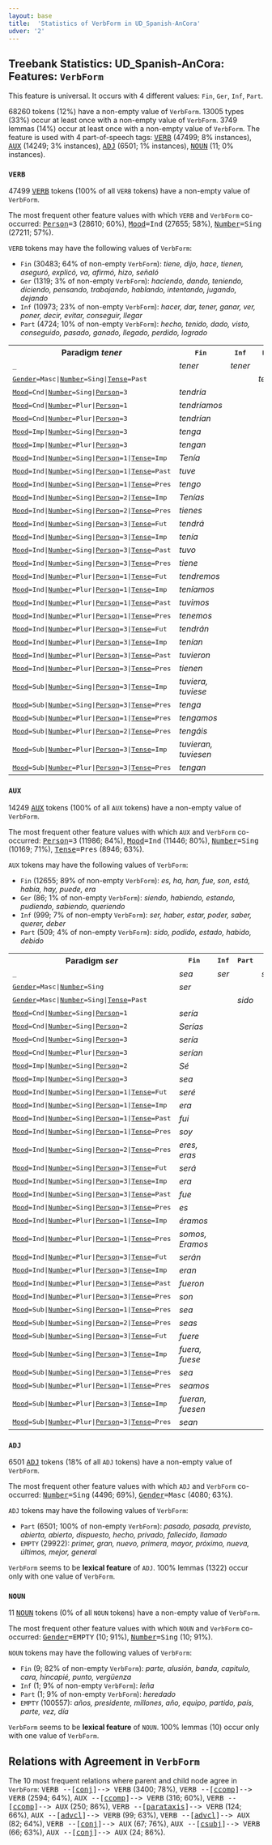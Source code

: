 ```yaml
---
layout: base
title:  'Statistics of VerbForm in UD_Spanish-AnCora'
udver: '2'
---
```


## Treebank Statistics: UD_Spanish-AnCora: Features: `VerbForm`

This feature is universal.
It occurs with 4 different values: `Fin`, `Ger`, `Inf`, `Part`.

68260 tokens (12%) have a non-empty value of `VerbForm`.
13005 types (33%) occur at least once with a non-empty value of `VerbForm`.
3749 lemmas (14%) occur at least once with a non-empty value of `VerbForm`.
The feature is used with 4 part-of-speech tags: <tt><a href="es_ancora-pos-VERB.html">VERB</a></tt> (47499; 8% instances), <tt><a href="es_ancora-pos-AUX.html">AUX</a></tt> (14249; 3% instances), <tt><a href="es_ancora-pos-ADJ.html">ADJ</a></tt> (6501; 1% instances), <tt><a href="es_ancora-pos-NOUN.html">NOUN</a></tt> (11; 0% instances).

### `VERB`

47499 <tt><a href="es_ancora-pos-VERB.html">VERB</a></tt> tokens (100% of all `VERB` tokens) have a non-empty value of `VerbForm`.

The most frequent other feature values with which `VERB` and `VerbForm` co-occurred: <tt><a href="es_ancora-feat-Person.html">Person</a></tt><tt>=3</tt> (28610; 60%), <tt><a href="es_ancora-feat-Mood.html">Mood</a></tt><tt>=Ind</tt> (27655; 58%), <tt><a href="es_ancora-feat-Number.html">Number</a></tt><tt>=Sing</tt> (27211; 57%).

`VERB` tokens may have the following values of `VerbForm`:

* `Fin` (30483; 64% of non-empty `VerbForm`): <em>tiene, dijo, hace, tienen, aseguró, explicó, va, afirmó, hizo, señaló</em>
* `Ger` (1319; 3% of non-empty `VerbForm`): <em>haciendo, dando, teniendo, diciendo, pensando, trabajando, hablando, intentando, jugando, dejando</em>
* `Inf` (10973; 23% of non-empty `VerbForm`): <em>hacer, dar, tener, ganar, ver, poner, decir, evitar, conseguir, llegar</em>
* `Part` (4724; 10% of non-empty `VerbForm`): <em>hecho, tenido, dado, visto, conseguido, pasado, ganado, llegado, perdido, logrado</em>

<table>
  <tr><th>Paradigm <i>tener</i></th><th><tt>Fin</tt></th><th><tt>Inf</tt></th><th><tt>Part</tt></th><th><tt>Ger</tt></th></tr>
  <tr><td><tt>_</tt></td><td><em>tener</em></td><td><em>tener</em></td><td></td><td><em>teniendo</em></td></tr>
  <tr><td><tt><tt><a href="es_ancora-feat-Gender.html">Gender</a></tt><tt>=Masc</tt>|<tt><a href="es_ancora-feat-Number.html">Number</a></tt><tt>=Sing</tt>|<tt><a href="es_ancora-feat-Tense.html">Tense</a></tt><tt>=Past</tt></tt></td><td></td><td></td><td><em>tenido</em></td><td></td></tr>
  <tr><td><tt><tt><a href="es_ancora-feat-Mood.html">Mood</a></tt><tt>=Cnd</tt>|<tt><a href="es_ancora-feat-Number.html">Number</a></tt><tt>=Sing</tt>|<tt><a href="es_ancora-feat-Person.html">Person</a></tt><tt>=3</tt></tt></td><td><em>tendría</em></td><td></td><td></td><td></td></tr>
  <tr><td><tt><tt><a href="es_ancora-feat-Mood.html">Mood</a></tt><tt>=Cnd</tt>|<tt><a href="es_ancora-feat-Number.html">Number</a></tt><tt>=Plur</tt>|<tt><a href="es_ancora-feat-Person.html">Person</a></tt><tt>=1</tt></tt></td><td><em>tendríamos</em></td><td></td><td></td><td></td></tr>
  <tr><td><tt><tt><a href="es_ancora-feat-Mood.html">Mood</a></tt><tt>=Cnd</tt>|<tt><a href="es_ancora-feat-Number.html">Number</a></tt><tt>=Plur</tt>|<tt><a href="es_ancora-feat-Person.html">Person</a></tt><tt>=3</tt></tt></td><td><em>tendrían</em></td><td></td><td></td><td></td></tr>
  <tr><td><tt><tt><a href="es_ancora-feat-Mood.html">Mood</a></tt><tt>=Imp</tt>|<tt><a href="es_ancora-feat-Number.html">Number</a></tt><tt>=Sing</tt>|<tt><a href="es_ancora-feat-Person.html">Person</a></tt><tt>=3</tt></tt></td><td><em>tenga</em></td><td></td><td></td><td></td></tr>
  <tr><td><tt><tt><a href="es_ancora-feat-Mood.html">Mood</a></tt><tt>=Imp</tt>|<tt><a href="es_ancora-feat-Number.html">Number</a></tt><tt>=Plur</tt>|<tt><a href="es_ancora-feat-Person.html">Person</a></tt><tt>=3</tt></tt></td><td><em>tengan</em></td><td></td><td></td><td></td></tr>
  <tr><td><tt><tt><a href="es_ancora-feat-Mood.html">Mood</a></tt><tt>=Ind</tt>|<tt><a href="es_ancora-feat-Number.html">Number</a></tt><tt>=Sing</tt>|<tt><a href="es_ancora-feat-Person.html">Person</a></tt><tt>=1</tt>|<tt><a href="es_ancora-feat-Tense.html">Tense</a></tt><tt>=Imp</tt></tt></td><td><em>Tenía</em></td><td></td><td></td><td></td></tr>
  <tr><td><tt><tt><a href="es_ancora-feat-Mood.html">Mood</a></tt><tt>=Ind</tt>|<tt><a href="es_ancora-feat-Number.html">Number</a></tt><tt>=Sing</tt>|<tt><a href="es_ancora-feat-Person.html">Person</a></tt><tt>=1</tt>|<tt><a href="es_ancora-feat-Tense.html">Tense</a></tt><tt>=Past</tt></tt></td><td><em>tuve</em></td><td></td><td></td><td></td></tr>
  <tr><td><tt><tt><a href="es_ancora-feat-Mood.html">Mood</a></tt><tt>=Ind</tt>|<tt><a href="es_ancora-feat-Number.html">Number</a></tt><tt>=Sing</tt>|<tt><a href="es_ancora-feat-Person.html">Person</a></tt><tt>=1</tt>|<tt><a href="es_ancora-feat-Tense.html">Tense</a></tt><tt>=Pres</tt></tt></td><td><em>tengo</em></td><td></td><td></td><td></td></tr>
  <tr><td><tt><tt><a href="es_ancora-feat-Mood.html">Mood</a></tt><tt>=Ind</tt>|<tt><a href="es_ancora-feat-Number.html">Number</a></tt><tt>=Sing</tt>|<tt><a href="es_ancora-feat-Person.html">Person</a></tt><tt>=2</tt>|<tt><a href="es_ancora-feat-Tense.html">Tense</a></tt><tt>=Imp</tt></tt></td><td><em>Tenías</em></td><td></td><td></td><td></td></tr>
  <tr><td><tt><tt><a href="es_ancora-feat-Mood.html">Mood</a></tt><tt>=Ind</tt>|<tt><a href="es_ancora-feat-Number.html">Number</a></tt><tt>=Sing</tt>|<tt><a href="es_ancora-feat-Person.html">Person</a></tt><tt>=2</tt>|<tt><a href="es_ancora-feat-Tense.html">Tense</a></tt><tt>=Pres</tt></tt></td><td><em>tienes</em></td><td></td><td></td><td></td></tr>
  <tr><td><tt><tt><a href="es_ancora-feat-Mood.html">Mood</a></tt><tt>=Ind</tt>|<tt><a href="es_ancora-feat-Number.html">Number</a></tt><tt>=Sing</tt>|<tt><a href="es_ancora-feat-Person.html">Person</a></tt><tt>=3</tt>|<tt><a href="es_ancora-feat-Tense.html">Tense</a></tt><tt>=Fut</tt></tt></td><td><em>tendrá</em></td><td></td><td></td><td></td></tr>
  <tr><td><tt><tt><a href="es_ancora-feat-Mood.html">Mood</a></tt><tt>=Ind</tt>|<tt><a href="es_ancora-feat-Number.html">Number</a></tt><tt>=Sing</tt>|<tt><a href="es_ancora-feat-Person.html">Person</a></tt><tt>=3</tt>|<tt><a href="es_ancora-feat-Tense.html">Tense</a></tt><tt>=Imp</tt></tt></td><td><em>tenía</em></td><td></td><td></td><td></td></tr>
  <tr><td><tt><tt><a href="es_ancora-feat-Mood.html">Mood</a></tt><tt>=Ind</tt>|<tt><a href="es_ancora-feat-Number.html">Number</a></tt><tt>=Sing</tt>|<tt><a href="es_ancora-feat-Person.html">Person</a></tt><tt>=3</tt>|<tt><a href="es_ancora-feat-Tense.html">Tense</a></tt><tt>=Past</tt></tt></td><td><em>tuvo</em></td><td></td><td></td><td></td></tr>
  <tr><td><tt><tt><a href="es_ancora-feat-Mood.html">Mood</a></tt><tt>=Ind</tt>|<tt><a href="es_ancora-feat-Number.html">Number</a></tt><tt>=Sing</tt>|<tt><a href="es_ancora-feat-Person.html">Person</a></tt><tt>=3</tt>|<tt><a href="es_ancora-feat-Tense.html">Tense</a></tt><tt>=Pres</tt></tt></td><td><em>tiene</em></td><td></td><td></td><td></td></tr>
  <tr><td><tt><tt><a href="es_ancora-feat-Mood.html">Mood</a></tt><tt>=Ind</tt>|<tt><a href="es_ancora-feat-Number.html">Number</a></tt><tt>=Plur</tt>|<tt><a href="es_ancora-feat-Person.html">Person</a></tt><tt>=1</tt>|<tt><a href="es_ancora-feat-Tense.html">Tense</a></tt><tt>=Fut</tt></tt></td><td><em>tendremos</em></td><td></td><td></td><td></td></tr>
  <tr><td><tt><tt><a href="es_ancora-feat-Mood.html">Mood</a></tt><tt>=Ind</tt>|<tt><a href="es_ancora-feat-Number.html">Number</a></tt><tt>=Plur</tt>|<tt><a href="es_ancora-feat-Person.html">Person</a></tt><tt>=1</tt>|<tt><a href="es_ancora-feat-Tense.html">Tense</a></tt><tt>=Imp</tt></tt></td><td><em>teníamos</em></td><td></td><td></td><td></td></tr>
  <tr><td><tt><tt><a href="es_ancora-feat-Mood.html">Mood</a></tt><tt>=Ind</tt>|<tt><a href="es_ancora-feat-Number.html">Number</a></tt><tt>=Plur</tt>|<tt><a href="es_ancora-feat-Person.html">Person</a></tt><tt>=1</tt>|<tt><a href="es_ancora-feat-Tense.html">Tense</a></tt><tt>=Past</tt></tt></td><td><em>tuvimos</em></td><td></td><td></td><td></td></tr>
  <tr><td><tt><tt><a href="es_ancora-feat-Mood.html">Mood</a></tt><tt>=Ind</tt>|<tt><a href="es_ancora-feat-Number.html">Number</a></tt><tt>=Plur</tt>|<tt><a href="es_ancora-feat-Person.html">Person</a></tt><tt>=1</tt>|<tt><a href="es_ancora-feat-Tense.html">Tense</a></tt><tt>=Pres</tt></tt></td><td><em>tenemos</em></td><td></td><td></td><td></td></tr>
  <tr><td><tt><tt><a href="es_ancora-feat-Mood.html">Mood</a></tt><tt>=Ind</tt>|<tt><a href="es_ancora-feat-Number.html">Number</a></tt><tt>=Plur</tt>|<tt><a href="es_ancora-feat-Person.html">Person</a></tt><tt>=3</tt>|<tt><a href="es_ancora-feat-Tense.html">Tense</a></tt><tt>=Fut</tt></tt></td><td><em>tendrán</em></td><td></td><td></td><td></td></tr>
  <tr><td><tt><tt><a href="es_ancora-feat-Mood.html">Mood</a></tt><tt>=Ind</tt>|<tt><a href="es_ancora-feat-Number.html">Number</a></tt><tt>=Plur</tt>|<tt><a href="es_ancora-feat-Person.html">Person</a></tt><tt>=3</tt>|<tt><a href="es_ancora-feat-Tense.html">Tense</a></tt><tt>=Imp</tt></tt></td><td><em>tenían</em></td><td></td><td></td><td></td></tr>
  <tr><td><tt><tt><a href="es_ancora-feat-Mood.html">Mood</a></tt><tt>=Ind</tt>|<tt><a href="es_ancora-feat-Number.html">Number</a></tt><tt>=Plur</tt>|<tt><a href="es_ancora-feat-Person.html">Person</a></tt><tt>=3</tt>|<tt><a href="es_ancora-feat-Tense.html">Tense</a></tt><tt>=Past</tt></tt></td><td><em>tuvieron</em></td><td></td><td></td><td></td></tr>
  <tr><td><tt><tt><a href="es_ancora-feat-Mood.html">Mood</a></tt><tt>=Ind</tt>|<tt><a href="es_ancora-feat-Number.html">Number</a></tt><tt>=Plur</tt>|<tt><a href="es_ancora-feat-Person.html">Person</a></tt><tt>=3</tt>|<tt><a href="es_ancora-feat-Tense.html">Tense</a></tt><tt>=Pres</tt></tt></td><td><em>tienen</em></td><td></td><td></td><td></td></tr>
  <tr><td><tt><tt><a href="es_ancora-feat-Mood.html">Mood</a></tt><tt>=Sub</tt>|<tt><a href="es_ancora-feat-Number.html">Number</a></tt><tt>=Sing</tt>|<tt><a href="es_ancora-feat-Person.html">Person</a></tt><tt>=3</tt>|<tt><a href="es_ancora-feat-Tense.html">Tense</a></tt><tt>=Imp</tt></tt></td><td><em>tuviera, tuviese</em></td><td></td><td></td><td></td></tr>
  <tr><td><tt><tt><a href="es_ancora-feat-Mood.html">Mood</a></tt><tt>=Sub</tt>|<tt><a href="es_ancora-feat-Number.html">Number</a></tt><tt>=Sing</tt>|<tt><a href="es_ancora-feat-Person.html">Person</a></tt><tt>=3</tt>|<tt><a href="es_ancora-feat-Tense.html">Tense</a></tt><tt>=Pres</tt></tt></td><td><em>tenga</em></td><td></td><td></td><td></td></tr>
  <tr><td><tt><tt><a href="es_ancora-feat-Mood.html">Mood</a></tt><tt>=Sub</tt>|<tt><a href="es_ancora-feat-Number.html">Number</a></tt><tt>=Plur</tt>|<tt><a href="es_ancora-feat-Person.html">Person</a></tt><tt>=1</tt>|<tt><a href="es_ancora-feat-Tense.html">Tense</a></tt><tt>=Pres</tt></tt></td><td><em>tengamos</em></td><td></td><td></td><td></td></tr>
  <tr><td><tt><tt><a href="es_ancora-feat-Mood.html">Mood</a></tt><tt>=Sub</tt>|<tt><a href="es_ancora-feat-Number.html">Number</a></tt><tt>=Plur</tt>|<tt><a href="es_ancora-feat-Person.html">Person</a></tt><tt>=2</tt>|<tt><a href="es_ancora-feat-Tense.html">Tense</a></tt><tt>=Pres</tt></tt></td><td><em>tengáis</em></td><td></td><td></td><td></td></tr>
  <tr><td><tt><tt><a href="es_ancora-feat-Mood.html">Mood</a></tt><tt>=Sub</tt>|<tt><a href="es_ancora-feat-Number.html">Number</a></tt><tt>=Plur</tt>|<tt><a href="es_ancora-feat-Person.html">Person</a></tt><tt>=3</tt>|<tt><a href="es_ancora-feat-Tense.html">Tense</a></tt><tt>=Imp</tt></tt></td><td><em>tuvieran, tuviesen</em></td><td></td><td></td><td></td></tr>
  <tr><td><tt><tt><a href="es_ancora-feat-Mood.html">Mood</a></tt><tt>=Sub</tt>|<tt><a href="es_ancora-feat-Number.html">Number</a></tt><tt>=Plur</tt>|<tt><a href="es_ancora-feat-Person.html">Person</a></tt><tt>=3</tt>|<tt><a href="es_ancora-feat-Tense.html">Tense</a></tt><tt>=Pres</tt></tt></td><td><em>tengan</em></td><td></td><td></td><td></td></tr>
</table>

### `AUX`

14249 <tt><a href="es_ancora-pos-AUX.html">AUX</a></tt> tokens (100% of all `AUX` tokens) have a non-empty value of `VerbForm`.

The most frequent other feature values with which `AUX` and `VerbForm` co-occurred: <tt><a href="es_ancora-feat-Person.html">Person</a></tt><tt>=3</tt> (11986; 84%), <tt><a href="es_ancora-feat-Mood.html">Mood</a></tt><tt>=Ind</tt> (11446; 80%), <tt><a href="es_ancora-feat-Number.html">Number</a></tt><tt>=Sing</tt> (10169; 71%), <tt><a href="es_ancora-feat-Tense.html">Tense</a></tt><tt>=Pres</tt> (8946; 63%).

`AUX` tokens may have the following values of `VerbForm`:

* `Fin` (12655; 89% of non-empty `VerbForm`): <em>es, ha, han, fue, son, está, había, hay, puede, era</em>
* `Ger` (86; 1% of non-empty `VerbForm`): <em>siendo, habiendo, estando, pudiendo, sabiendo, queriendo</em>
* `Inf` (999; 7% of non-empty `VerbForm`): <em>ser, haber, estar, poder, saber, querer, deber</em>
* `Part` (509; 4% of non-empty `VerbForm`): <em>sido, podido, estado, habido, debido</em>

<table>
  <tr><th>Paradigm <i>ser</i></th><th><tt>Fin</tt></th><th><tt>Inf</tt></th><th><tt>Part</tt></th><th><tt>Ger</tt></th></tr>
  <tr><td><tt>_</tt></td><td><em>sea</em></td><td><em>ser</em></td><td></td><td><em>siendo</em></td></tr>
  <tr><td><tt><tt><a href="es_ancora-feat-Gender.html">Gender</a></tt><tt>=Masc</tt>|<tt><a href="es_ancora-feat-Number.html">Number</a></tt><tt>=Sing</tt></tt></td><td><em>ser</em></td><td></td><td></td><td></td></tr>
  <tr><td><tt><tt><a href="es_ancora-feat-Gender.html">Gender</a></tt><tt>=Masc</tt>|<tt><a href="es_ancora-feat-Number.html">Number</a></tt><tt>=Sing</tt>|<tt><a href="es_ancora-feat-Tense.html">Tense</a></tt><tt>=Past</tt></tt></td><td></td><td></td><td><em>sido</em></td><td></td></tr>
  <tr><td><tt><tt><a href="es_ancora-feat-Mood.html">Mood</a></tt><tt>=Cnd</tt>|<tt><a href="es_ancora-feat-Number.html">Number</a></tt><tt>=Sing</tt>|<tt><a href="es_ancora-feat-Person.html">Person</a></tt><tt>=1</tt></tt></td><td><em>sería</em></td><td></td><td></td><td></td></tr>
  <tr><td><tt><tt><a href="es_ancora-feat-Mood.html">Mood</a></tt><tt>=Cnd</tt>|<tt><a href="es_ancora-feat-Number.html">Number</a></tt><tt>=Sing</tt>|<tt><a href="es_ancora-feat-Person.html">Person</a></tt><tt>=2</tt></tt></td><td><em>Serías</em></td><td></td><td></td><td></td></tr>
  <tr><td><tt><tt><a href="es_ancora-feat-Mood.html">Mood</a></tt><tt>=Cnd</tt>|<tt><a href="es_ancora-feat-Number.html">Number</a></tt><tt>=Sing</tt>|<tt><a href="es_ancora-feat-Person.html">Person</a></tt><tt>=3</tt></tt></td><td><em>sería</em></td><td></td><td></td><td></td></tr>
  <tr><td><tt><tt><a href="es_ancora-feat-Mood.html">Mood</a></tt><tt>=Cnd</tt>|<tt><a href="es_ancora-feat-Number.html">Number</a></tt><tt>=Plur</tt>|<tt><a href="es_ancora-feat-Person.html">Person</a></tt><tt>=3</tt></tt></td><td><em>serían</em></td><td></td><td></td><td></td></tr>
  <tr><td><tt><tt><a href="es_ancora-feat-Mood.html">Mood</a></tt><tt>=Imp</tt>|<tt><a href="es_ancora-feat-Number.html">Number</a></tt><tt>=Sing</tt>|<tt><a href="es_ancora-feat-Person.html">Person</a></tt><tt>=2</tt></tt></td><td><em>Sé</em></td><td></td><td></td><td></td></tr>
  <tr><td><tt><tt><a href="es_ancora-feat-Mood.html">Mood</a></tt><tt>=Imp</tt>|<tt><a href="es_ancora-feat-Number.html">Number</a></tt><tt>=Sing</tt>|<tt><a href="es_ancora-feat-Person.html">Person</a></tt><tt>=3</tt></tt></td><td><em>sea</em></td><td></td><td></td><td></td></tr>
  <tr><td><tt><tt><a href="es_ancora-feat-Mood.html">Mood</a></tt><tt>=Ind</tt>|<tt><a href="es_ancora-feat-Number.html">Number</a></tt><tt>=Sing</tt>|<tt><a href="es_ancora-feat-Person.html">Person</a></tt><tt>=1</tt>|<tt><a href="es_ancora-feat-Tense.html">Tense</a></tt><tt>=Fut</tt></tt></td><td><em>seré</em></td><td></td><td></td><td></td></tr>
  <tr><td><tt><tt><a href="es_ancora-feat-Mood.html">Mood</a></tt><tt>=Ind</tt>|<tt><a href="es_ancora-feat-Number.html">Number</a></tt><tt>=Sing</tt>|<tt><a href="es_ancora-feat-Person.html">Person</a></tt><tt>=1</tt>|<tt><a href="es_ancora-feat-Tense.html">Tense</a></tt><tt>=Imp</tt></tt></td><td><em>era</em></td><td></td><td></td><td></td></tr>
  <tr><td><tt><tt><a href="es_ancora-feat-Mood.html">Mood</a></tt><tt>=Ind</tt>|<tt><a href="es_ancora-feat-Number.html">Number</a></tt><tt>=Sing</tt>|<tt><a href="es_ancora-feat-Person.html">Person</a></tt><tt>=1</tt>|<tt><a href="es_ancora-feat-Tense.html">Tense</a></tt><tt>=Past</tt></tt></td><td><em>fui</em></td><td></td><td></td><td></td></tr>
  <tr><td><tt><tt><a href="es_ancora-feat-Mood.html">Mood</a></tt><tt>=Ind</tt>|<tt><a href="es_ancora-feat-Number.html">Number</a></tt><tt>=Sing</tt>|<tt><a href="es_ancora-feat-Person.html">Person</a></tt><tt>=1</tt>|<tt><a href="es_ancora-feat-Tense.html">Tense</a></tt><tt>=Pres</tt></tt></td><td><em>soy</em></td><td></td><td></td><td></td></tr>
  <tr><td><tt><tt><a href="es_ancora-feat-Mood.html">Mood</a></tt><tt>=Ind</tt>|<tt><a href="es_ancora-feat-Number.html">Number</a></tt><tt>=Sing</tt>|<tt><a href="es_ancora-feat-Person.html">Person</a></tt><tt>=2</tt>|<tt><a href="es_ancora-feat-Tense.html">Tense</a></tt><tt>=Pres</tt></tt></td><td><em>eres, eras</em></td><td></td><td></td><td></td></tr>
  <tr><td><tt><tt><a href="es_ancora-feat-Mood.html">Mood</a></tt><tt>=Ind</tt>|<tt><a href="es_ancora-feat-Number.html">Number</a></tt><tt>=Sing</tt>|<tt><a href="es_ancora-feat-Person.html">Person</a></tt><tt>=3</tt>|<tt><a href="es_ancora-feat-Tense.html">Tense</a></tt><tt>=Fut</tt></tt></td><td><em>será</em></td><td></td><td></td><td></td></tr>
  <tr><td><tt><tt><a href="es_ancora-feat-Mood.html">Mood</a></tt><tt>=Ind</tt>|<tt><a href="es_ancora-feat-Number.html">Number</a></tt><tt>=Sing</tt>|<tt><a href="es_ancora-feat-Person.html">Person</a></tt><tt>=3</tt>|<tt><a href="es_ancora-feat-Tense.html">Tense</a></tt><tt>=Imp</tt></tt></td><td><em>era</em></td><td></td><td></td><td></td></tr>
  <tr><td><tt><tt><a href="es_ancora-feat-Mood.html">Mood</a></tt><tt>=Ind</tt>|<tt><a href="es_ancora-feat-Number.html">Number</a></tt><tt>=Sing</tt>|<tt><a href="es_ancora-feat-Person.html">Person</a></tt><tt>=3</tt>|<tt><a href="es_ancora-feat-Tense.html">Tense</a></tt><tt>=Past</tt></tt></td><td><em>fue</em></td><td></td><td></td><td></td></tr>
  <tr><td><tt><tt><a href="es_ancora-feat-Mood.html">Mood</a></tt><tt>=Ind</tt>|<tt><a href="es_ancora-feat-Number.html">Number</a></tt><tt>=Sing</tt>|<tt><a href="es_ancora-feat-Person.html">Person</a></tt><tt>=3</tt>|<tt><a href="es_ancora-feat-Tense.html">Tense</a></tt><tt>=Pres</tt></tt></td><td><em>es</em></td><td></td><td></td><td></td></tr>
  <tr><td><tt><tt><a href="es_ancora-feat-Mood.html">Mood</a></tt><tt>=Ind</tt>|<tt><a href="es_ancora-feat-Number.html">Number</a></tt><tt>=Plur</tt>|<tt><a href="es_ancora-feat-Person.html">Person</a></tt><tt>=1</tt>|<tt><a href="es_ancora-feat-Tense.html">Tense</a></tt><tt>=Imp</tt></tt></td><td><em>éramos</em></td><td></td><td></td><td></td></tr>
  <tr><td><tt><tt><a href="es_ancora-feat-Mood.html">Mood</a></tt><tt>=Ind</tt>|<tt><a href="es_ancora-feat-Number.html">Number</a></tt><tt>=Plur</tt>|<tt><a href="es_ancora-feat-Person.html">Person</a></tt><tt>=1</tt>|<tt><a href="es_ancora-feat-Tense.html">Tense</a></tt><tt>=Pres</tt></tt></td><td><em>somos, Eramos</em></td><td></td><td></td><td></td></tr>
  <tr><td><tt><tt><a href="es_ancora-feat-Mood.html">Mood</a></tt><tt>=Ind</tt>|<tt><a href="es_ancora-feat-Number.html">Number</a></tt><tt>=Plur</tt>|<tt><a href="es_ancora-feat-Person.html">Person</a></tt><tt>=3</tt>|<tt><a href="es_ancora-feat-Tense.html">Tense</a></tt><tt>=Fut</tt></tt></td><td><em>serán</em></td><td></td><td></td><td></td></tr>
  <tr><td><tt><tt><a href="es_ancora-feat-Mood.html">Mood</a></tt><tt>=Ind</tt>|<tt><a href="es_ancora-feat-Number.html">Number</a></tt><tt>=Plur</tt>|<tt><a href="es_ancora-feat-Person.html">Person</a></tt><tt>=3</tt>|<tt><a href="es_ancora-feat-Tense.html">Tense</a></tt><tt>=Imp</tt></tt></td><td><em>eran</em></td><td></td><td></td><td></td></tr>
  <tr><td><tt><tt><a href="es_ancora-feat-Mood.html">Mood</a></tt><tt>=Ind</tt>|<tt><a href="es_ancora-feat-Number.html">Number</a></tt><tt>=Plur</tt>|<tt><a href="es_ancora-feat-Person.html">Person</a></tt><tt>=3</tt>|<tt><a href="es_ancora-feat-Tense.html">Tense</a></tt><tt>=Past</tt></tt></td><td><em>fueron</em></td><td></td><td></td><td></td></tr>
  <tr><td><tt><tt><a href="es_ancora-feat-Mood.html">Mood</a></tt><tt>=Ind</tt>|<tt><a href="es_ancora-feat-Number.html">Number</a></tt><tt>=Plur</tt>|<tt><a href="es_ancora-feat-Person.html">Person</a></tt><tt>=3</tt>|<tt><a href="es_ancora-feat-Tense.html">Tense</a></tt><tt>=Pres</tt></tt></td><td><em>son</em></td><td></td><td></td><td></td></tr>
  <tr><td><tt><tt><a href="es_ancora-feat-Mood.html">Mood</a></tt><tt>=Sub</tt>|<tt><a href="es_ancora-feat-Number.html">Number</a></tt><tt>=Sing</tt>|<tt><a href="es_ancora-feat-Person.html">Person</a></tt><tt>=1</tt>|<tt><a href="es_ancora-feat-Tense.html">Tense</a></tt><tt>=Pres</tt></tt></td><td><em>sea</em></td><td></td><td></td><td></td></tr>
  <tr><td><tt><tt><a href="es_ancora-feat-Mood.html">Mood</a></tt><tt>=Sub</tt>|<tt><a href="es_ancora-feat-Number.html">Number</a></tt><tt>=Sing</tt>|<tt><a href="es_ancora-feat-Person.html">Person</a></tt><tt>=2</tt>|<tt><a href="es_ancora-feat-Tense.html">Tense</a></tt><tt>=Pres</tt></tt></td><td><em>seas</em></td><td></td><td></td><td></td></tr>
  <tr><td><tt><tt><a href="es_ancora-feat-Mood.html">Mood</a></tt><tt>=Sub</tt>|<tt><a href="es_ancora-feat-Number.html">Number</a></tt><tt>=Sing</tt>|<tt><a href="es_ancora-feat-Person.html">Person</a></tt><tt>=3</tt>|<tt><a href="es_ancora-feat-Tense.html">Tense</a></tt><tt>=Fut</tt></tt></td><td><em>fuere</em></td><td></td><td></td><td></td></tr>
  <tr><td><tt><tt><a href="es_ancora-feat-Mood.html">Mood</a></tt><tt>=Sub</tt>|<tt><a href="es_ancora-feat-Number.html">Number</a></tt><tt>=Sing</tt>|<tt><a href="es_ancora-feat-Person.html">Person</a></tt><tt>=3</tt>|<tt><a href="es_ancora-feat-Tense.html">Tense</a></tt><tt>=Imp</tt></tt></td><td><em>fuera, fuese</em></td><td></td><td></td><td></td></tr>
  <tr><td><tt><tt><a href="es_ancora-feat-Mood.html">Mood</a></tt><tt>=Sub</tt>|<tt><a href="es_ancora-feat-Number.html">Number</a></tt><tt>=Sing</tt>|<tt><a href="es_ancora-feat-Person.html">Person</a></tt><tt>=3</tt>|<tt><a href="es_ancora-feat-Tense.html">Tense</a></tt><tt>=Pres</tt></tt></td><td><em>sea</em></td><td></td><td></td><td></td></tr>
  <tr><td><tt><tt><a href="es_ancora-feat-Mood.html">Mood</a></tt><tt>=Sub</tt>|<tt><a href="es_ancora-feat-Number.html">Number</a></tt><tt>=Plur</tt>|<tt><a href="es_ancora-feat-Person.html">Person</a></tt><tt>=1</tt>|<tt><a href="es_ancora-feat-Tense.html">Tense</a></tt><tt>=Pres</tt></tt></td><td><em>seamos</em></td><td></td><td></td><td></td></tr>
  <tr><td><tt><tt><a href="es_ancora-feat-Mood.html">Mood</a></tt><tt>=Sub</tt>|<tt><a href="es_ancora-feat-Number.html">Number</a></tt><tt>=Plur</tt>|<tt><a href="es_ancora-feat-Person.html">Person</a></tt><tt>=3</tt>|<tt><a href="es_ancora-feat-Tense.html">Tense</a></tt><tt>=Imp</tt></tt></td><td><em>fueran, fuesen</em></td><td></td><td></td><td></td></tr>
  <tr><td><tt><tt><a href="es_ancora-feat-Mood.html">Mood</a></tt><tt>=Sub</tt>|<tt><a href="es_ancora-feat-Number.html">Number</a></tt><tt>=Plur</tt>|<tt><a href="es_ancora-feat-Person.html">Person</a></tt><tt>=3</tt>|<tt><a href="es_ancora-feat-Tense.html">Tense</a></tt><tt>=Pres</tt></tt></td><td><em>sean</em></td><td></td><td></td><td></td></tr>
</table>

### `ADJ`

6501 <tt><a href="es_ancora-pos-ADJ.html">ADJ</a></tt> tokens (18% of all `ADJ` tokens) have a non-empty value of `VerbForm`.

The most frequent other feature values with which `ADJ` and `VerbForm` co-occurred: <tt><a href="es_ancora-feat-Number.html">Number</a></tt><tt>=Sing</tt> (4496; 69%), <tt><a href="es_ancora-feat-Gender.html">Gender</a></tt><tt>=Masc</tt> (4080; 63%).

`ADJ` tokens may have the following values of `VerbForm`:

* `Part` (6501; 100% of non-empty `VerbForm`): <em>pasado, pasada, previsto, abierta, abierto, dispuesto, hecho, privado, fallecido, llamado</em>
* `EMPTY` (29922): <em>primer, gran, nuevo, primera, mayor, próximo, nueva, últimos, mejor, general</em>

`VerbForm` seems to be **lexical feature** of `ADJ`. 100% lemmas (1322) occur only with one value of `VerbForm`.

### `NOUN`

11 <tt><a href="es_ancora-pos-NOUN.html">NOUN</a></tt> tokens (0% of all `NOUN` tokens) have a non-empty value of `VerbForm`.

The most frequent other feature values with which `NOUN` and `VerbForm` co-occurred: <tt><a href="es_ancora-feat-Gender.html">Gender</a></tt><tt>=EMPTY</tt> (10; 91%), <tt><a href="es_ancora-feat-Number.html">Number</a></tt><tt>=Sing</tt> (10; 91%).

`NOUN` tokens may have the following values of `VerbForm`:

* `Fin` (9; 82% of non-empty `VerbForm`): <em>parte, alusión, banda, capitulo, cara, hincapié, punto, vergüenza</em>
* `Inf` (1; 9% of non-empty `VerbForm`): <em>leña</em>
* `Part` (1; 9% of non-empty `VerbForm`): <em>heredado</em>
* `EMPTY` (100557): <em>años, presidente, millones, año, equipo, partido, país, parte, vez, día</em>

`VerbForm` seems to be **lexical feature** of `NOUN`. 100% lemmas (10) occur only with one value of `VerbForm`.

## Relations with Agreement in `VerbForm`

The 10 most frequent relations where parent and child node agree in `VerbForm`:
<tt>VERB --[<tt><a href="es_ancora-dep-conj.html">conj</a></tt>]--> VERB</tt> (3400; 78%),
<tt>VERB --[<tt><a href="es_ancora-dep-ccomp.html">ccomp</a></tt>]--> VERB</tt> (2594; 64%),
<tt>AUX --[<tt><a href="es_ancora-dep-ccomp.html">ccomp</a></tt>]--> VERB</tt> (316; 60%),
<tt>VERB --[<tt><a href="es_ancora-dep-ccomp.html">ccomp</a></tt>]--> AUX</tt> (250; 86%),
<tt>VERB --[<tt><a href="es_ancora-dep-parataxis.html">parataxis</a></tt>]--> VERB</tt> (124; 66%),
<tt>AUX --[<tt><a href="es_ancora-dep-advcl.html">advcl</a></tt>]--> VERB</tt> (99; 63%),
<tt>VERB --[<tt><a href="es_ancora-dep-advcl.html">advcl</a></tt>]--> AUX</tt> (82; 64%),
<tt>VERB --[<tt><a href="es_ancora-dep-conj.html">conj</a></tt>]--> AUX</tt> (67; 76%),
<tt>AUX --[<tt><a href="es_ancora-dep-csubj.html">csubj</a></tt>]--> VERB</tt> (66; 63%),
<tt>AUX --[<tt><a href="es_ancora-dep-conj.html">conj</a></tt>]--> AUX</tt> (24; 86%).

